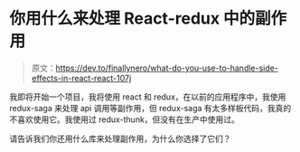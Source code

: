 # 你用什么来处理 React-redux 中的副作用

> 原文：<https://dev.to/finallynero/what-do-you-use-to-handle-side-effects-in-react-react-107j>

我即将开始一个项目，我将使用 react 和 redux，在以前的应用程序中，我使用 redux-saga 来处理 api 调用等副作用，但 redux-saga 有太多样板代码，我真的不喜欢使用它。我使用过 redux-thunk，但没有在生产中使用过。

请告诉我们你还用什么库来处理副作用，为什么你选择了它们？